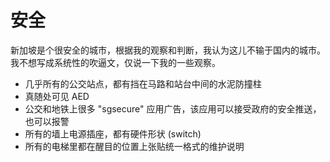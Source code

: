 # 安全

新加坡是个很安全的城市，根据我的观察和判断，我认为这儿不输于国内的城市。
我不想写成系统性的吹逼文，仅说一下我的一些观察。

- 几乎所有的公交站点，都有挡在马路和站台中间的水泥防撞柱
- 真随处可见 AED
- 公交和地铁上很多 "sgsecure" 应用广告，该应用可以接受政府的安全推送，也可以报警
- 所有的墙上电源插座，都有硬件形状 (switch)
- 所有的电梯里都在醒目的位置上张贴统一格式的维护说明
